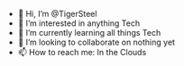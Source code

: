 - 👋 Hi, I’m @TigerSteel
- 👀 I’m interested in anything Tech
- 🌱 I’m currently learning all things Tech
- 💞️ I’m looking to collaborate on nothing yet
- 📫 How to reach me: In the Clouds

<!---
TigerSteel/TigerSteel is a ✨ special ✨ repository because its `README.md` (this file) appears on your GitHub profile.
You can click the Preview link to take a look at your changes.
--->
